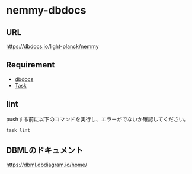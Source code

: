 # nemmy-dbdocs

## URL

<https://dbdocs.io/light-planck/nemmy>

## Requirement

- [dbdocs](https://dbdocs.io/)
- [Task](https://taskfile.dev/)

## lint

pushする前に以下のコマンドを実行し、エラーがでないか確認してください。

```bash
task lint
```

## DBMLのドキュメント

<https://dbml.dbdiagram.io/home/>

